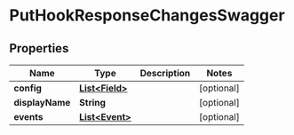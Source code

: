 

# PutHookResponseChangesSwagger


## Properties

| Name | Type | Description | Notes |
|------------ | ------------- | ------------- | -------------|
|**config** | [**List&lt;Field&gt;**](Field.md) |  |  [optional] |
|**displayName** | **String** |  |  [optional] |
|**events** | [**List&lt;Event&gt;**](Event.md) |  |  [optional] |




